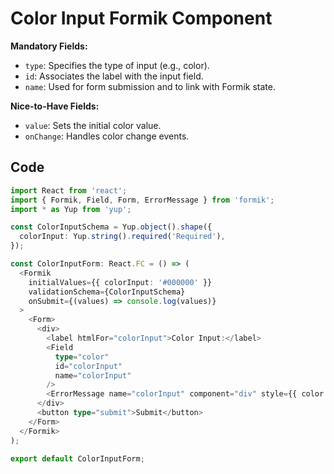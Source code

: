 # Color Input Formik Component

**Mandatory Fields:**
- `type`: Specifies the type of input (e.g., color).
- `id`: Associates the label with the input field.
- `name`: Used for form submission and to link with Formik state.

**Nice-to-Have Fields:**
- `value`: Sets the initial color value.
- `onChange`: Handles color change events.

## Code

```typescript
import React from 'react';
import { Formik, Field, Form, ErrorMessage } from 'formik';
import * as Yup from 'yup';

const ColorInputSchema = Yup.object().shape({
  colorInput: Yup.string().required('Required'),
});

const ColorInputForm: React.FC = () => (
  <Formik
    initialValues={{ colorInput: '#000000' }}
    validationSchema={ColorInputSchema}
    onSubmit={(values) => console.log(values)}
  >
    <Form>
      <div>
        <label htmlFor="colorInput">Color Input:</label>
        <Field
          type="color"
          id="colorInput"
          name="colorInput"
        />
        <ErrorMessage name="colorInput" component="div" style={{ color: 'red' }} />
      </div>
      <button type="submit">Submit</button>
    </Form>
  </Formik>
);

export default ColorInputForm;
